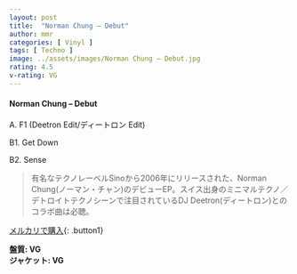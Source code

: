 ```yaml
---
layout: post
title:  "Norman Chung – Debut"
author: mmr
categories: [ Vinyl ]
tags: [ Techno ]
image: ../assets/images/Norman Chung – Debut.jpg
rating: 4.5
v-rating: VG
---
```


#### Norman Chung – Debut

A. F1 (Deetron Edit/ディートロン Edit)

B1. Get Down

B2. Sense

> 有名なテクノレーベルSinoから2006年にリリースされた、Norman Chung(ノーマン・チャン)のデビューEP。スイス出身のミニマルテクノ／デトロイトテクノシーンで注目されているDJ Deetron(ディートロン)とのコラボ曲は必聴。



[メルカリで購入](https://jp.mercari.com/item/m16258519746){: .button1}

<div class="mt-4 mb-4 d-flex align-items-center">
<strong class="mr-1">盤質: VG</strong>
</div>
<div class="mt-4 mb-4 d-flex align-items-center">
<strong class="mr-1">ジャケット: VG</strong>
</div>
